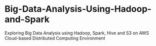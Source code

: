 # Big-Data-Analysis-Using-Hadoop-and-Spark
 Exploring Big Data Analysis using Hadoop, Spark, Hive and S3 on AWS Cloud-based Distributed Computing Environment
